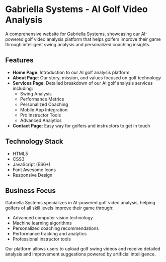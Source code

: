 # Gabriella Systems - AI Golf Video Analysis

A comprehensive website for Gabriella Systems, showcasing our AI-powered golf video analysis platform that helps golfers improve their game through intelligent swing analysis and personalized coaching insights.

## Features

- **Home Page**: Introduction to our AI golf analysis platform
- **About Page**: Our story, mission, and values focused on golf technology
- **Services Page**: Detailed breakdown of our AI golf analysis services including:
  - Swing Analysis
  - Performance Metrics
  - Personalized Coaching
  - Mobile App Integration
  - Pro Instructor Tools
  - Advanced Analytics
- **Contact Page**: Easy way for golfers and instructors to get in touch

## Technology Stack

- HTML5
- CSS3
- JavaScript (ES6+)
- Font Awesome Icons
- Responsive Design

## Business Focus

Gabriella Systems specializes in AI-powered golf video analysis, helping golfers of all skill levels improve their game through:
- Advanced computer vision technology
- Machine learning algorithms
- Personalized coaching recommendations
- Performance tracking and analytics
- Professional instructor tools

Our platform allows users to upload golf swing videos and receive detailed analysis and improvement suggestions powered by artificial intelligence.
